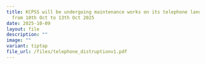 ```yaml
---
title: KCPSS will be undergoing maintenance works on its telephone landlines
  from 10th Oct to 13th Oct 2025
date: 2025-10-09
layout: file
description: ""
image: ""
variant: tiptap
file_url: /files/telephone_distruptionv1.pdf
---
```

